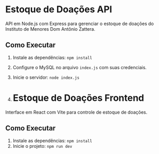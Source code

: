 # Estoque de Doações API
API em Node.js com Express para gerenciar o estoque de doações do Instituto de Menores Dom Antônio Zattera.

## Como Executar
1. Instale as dependências: `npm install`
2. Configure o MySQL no arquivo `index.js` com suas credenciais.
3. Inicie o servidor: `node index.js`

4. # Estoque de Doações Frontend
Interface em React com Vite para controle de estoque de doações.

## Como Executar
1. Instale as dependências: `npm install`
2. Inicie o projeto: `npm run dev`
